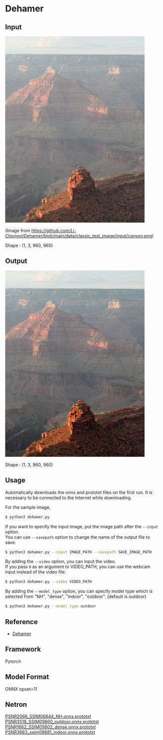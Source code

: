 # Dehamer

## Input

![Input](canyon.png)

(Image from https://github.com/Li-Chongyi/Dehamer/blob/main/data/classic_test_image/input/canyon.png)

Shape : (1, 3, 960, 960)  

## Output

![Output](output.png)

Shape : (1, 3, 960, 960)  

## Usage
Automatically downloads the onnx and prototxt files on the first run.
It is necessary to be connected to the Internet while downloading.

For the sample image,
```bash
$ python3 dehamer.py
```

If you want to specify the input image, put the image path after the `--input` option.  
You can use `--savepath` option to change the name of the output file to save.
```bash
$ python3 dehamer.py --input IMAGE_PATH --savepath SAVE_IMAGE_PATH
```

By adding the `--video` option, you can input the video.   
If you pass `0` as an argument to VIDEO_PATH, you can use the webcam input instead of the video file.
```bash
$ python3 dehamer.py --video VIDEO_PATH
```

By adding the `--model_type` option, you can specify model type which is selected from "NH", "dense", "indoor", "outdoor". (default is outdoor)
```bash
$ python3 dehamer.py --model_type outdoor
```

## Reference

- [Dehamer](https://github.com/Li-Chongyi/Dehamer)

## Framework

Pytorch

## Model Format

ONNX opset=11

## Netron

[PSNR2066_SSIM06844_NH.onnx.prototxt](https://netron.app/?url=https://storage.googleapis.com/ailia-models/dehamer/PSNR2066_SSIM06844_NH.onnx.prototxt)  
[PSNR3518_SSIM09860_outdoor.onnx.prototxt](https://netron.app/?url=https://storage.googleapis.com/ailia-models/dehamer/PSNR3518_SSIM09860_outdoor.onnx.prototxt)  
[PSNR1662_SSIM05602_dense.onnx.prototxt](https://netron.app/?url=https://storage.googleapis.com/ailia-models/dehamer/PSNR1662_SSIM05602_dense.onnx.prototxt)  
[PSNR3663_ssim09881_indoor.onnx.prototxt](https://netron.app/?url=https://storage.googleapis.com/ailia-models/dehamer/PSNR3663_ssim09881_indoor.onnx.prototxt)
